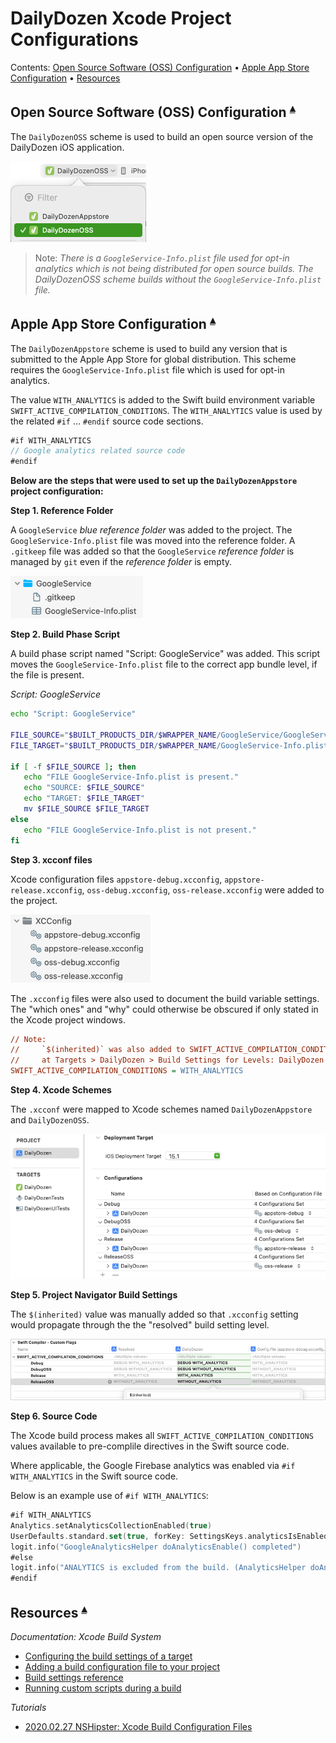 # DailyDozen Xcode Project Configurations

Contents: <a id="contents"></a>
[Open Source Software (OSS) Configuration](#open-source-software-oss-configuration-) •
[Apple App Store Configuration](#apple-app-store-configuration-) •
[Resources](#resources-)

## Open Source Software (OSS) Configuration <a id="open-source-software-oss-configuration-"></a><sup>[▴](#contents)</sup>

The `DailyDozenOSS` scheme is used to build an open source version of the DailyDozen iOS application.

![](XcodeConfigs_files/SchemeOSS.png)

> Note: _There is a `GoogleService-Info.plist` file used for opt-in analytics which is not being distributed for open source builds. The DailyDozenOSS scheme builds without the `GoogleService-Info.plist` file._

## Apple App Store Configuration <a id="apple-app-store-configuration-"></a><sup>[▴](#contents)</sup>


The `DailyDozenAppstore` scheme is used to build any version that is submitted to the Apple App Store for global distribution. This scheme requires the `GoogleService-Info.plist` file which is used for opt-in analytics.

The value `WITH_ANALYTICS` is added to the Swift build environment variable `SWIFT_ACTIVE_COMPILATION_CONDITIONS`. The `WITH_ANALYTICS` value is used by the related `#if` … `#endif` source code sections.

``` swift
#if WITH_ANALYTICS
// Google analytics related source code
#endif
```

**Below are the steps that were used to set up the `DailyDozenAppstore` project configuration:**

**Step 1. Reference Folder**

A `GoogleService` _blue reference folder_ was added to the project. The `GoogleService-Info.plist` file was moved into the reference folder. A `.gitkeep` file was added so that the `GoogleService` _reference folder_ is managed by `git` even if the _reference folder_ is empty.

![](XcodeConfigs_files/1a_ReferenceFolder.png)

**Step 2. Build Phase Script**

A build phase script named "Script: GoogleService" was added. This script moves the `GoogleService-Info.plist` file to the correct app bundle level, if the file is present.

_Script: GoogleService_

``` sh
echo "Script: GoogleService"

FILE_SOURCE="$BUILT_PRODUCTS_DIR/$WRAPPER_NAME/GoogleService/GoogleService-Info.plist"
FILE_TARGET="$BUILT_PRODUCTS_DIR/$WRAPPER_NAME/GoogleService-Info.plist"

if [ -f $FILE_SOURCE ]; then
   echo "FILE GoogleService-Info.plist is present."
   echo "SOURCE: $FILE_SOURCE"
   echo "TARGET: $FILE_TARGET"
   mv $FILE_SOURCE $FILE_TARGET
else
   echo "FILE GoogleService-Info.plist is not present."
fi
```

**Step 3. xcconf files**

Xcode configuration files `appstore-debug.xcconfig`, `appstore-release.xcconfig`, `oss-debug.xcconfig`, `oss-release.xcconfig` were added to the project.

![](XcodeConfigs_files/3a_Xcconfig.png)

The `.xcconfig` files were also used to document the build variable settings. The "which ones" and "why" could otherwise be obscured if only stated in the Xcode project windows.

``` ini
// Note:
//     `$(inherited)` was also added to SWIFT_ACTIVE_COMPILATION_CONDITIONS
//     at Targets > DailyDozen > Build Settings for Levels: DailyDozen target
SWIFT_ACTIVE_COMPILATION_CONDITIONS = WITH_ANALYTICS
```

**Step 4. Xcode Schemes**

The `.xcconf` were mapped to Xcode schemes named `DailyDozenAppstore` and `DailyDozenOSS`. 

![](XcodeConfigs_files/4a_XcconfigToSchemes.png)

**Step 5. Project Navigator Build Settings**

The `$(inherited)` value was manually added so that `.xcconfig` setting would propagate through the the "resolved" build setting level. 

![](XcodeConfigs_files/5a_ProjBuildSettings.png)

**Step 6. Source Code**

The Xcode build process makes all `SWIFT_ACTIVE_COMPILATION_CONDITIONS` values available to pre-complile directives in the Swift source code.

Where applicable, the Google Firebase analytics was enabled via `#if WITH_ANALYTICS` in the Swift source code.

Below is an example use of `#if WITH_ANALYTICS`:

``` swift
#if WITH_ANALYTICS
Analytics.setAnalyticsCollectionEnabled(true)
UserDefaults.standard.set(true, forKey: SettingsKeys.analyticsIsEnabledPref)
logit.info("GoogleAnalyticsHelper doAnalyticsEnable() completed")
#else
logit.info("ANALYTICS is excluded from the build. (AnalyticsHelper doAnalyticsEnable)")
#endif
```

## Resources <a id="resources-"></a><sup>[▴](#contents)</sup>

_Documentation: Xcode Build System_

- [Configuring the build settings of a target](https://developer.apple.com/documentation/Xcode/configuring-the-build-settings-of-a-target)
- [Adding a build configuration file to your project](https://developer.apple.com/documentation/xcode/adding-a-build-configuration-file-to-your-project)
- [Build settings reference](https://developer.apple.com/documentation/xcode/build-settings-reference)
- [Running custom scripts during a build](https://developer.apple.com/documentation/xcode/running-custom-scripts-during-a-build)

_Tutorials_

- [2020.02.27 NSHipster: Xcode Build Configuration Files](https://nshipster.com/xcconfig/)

